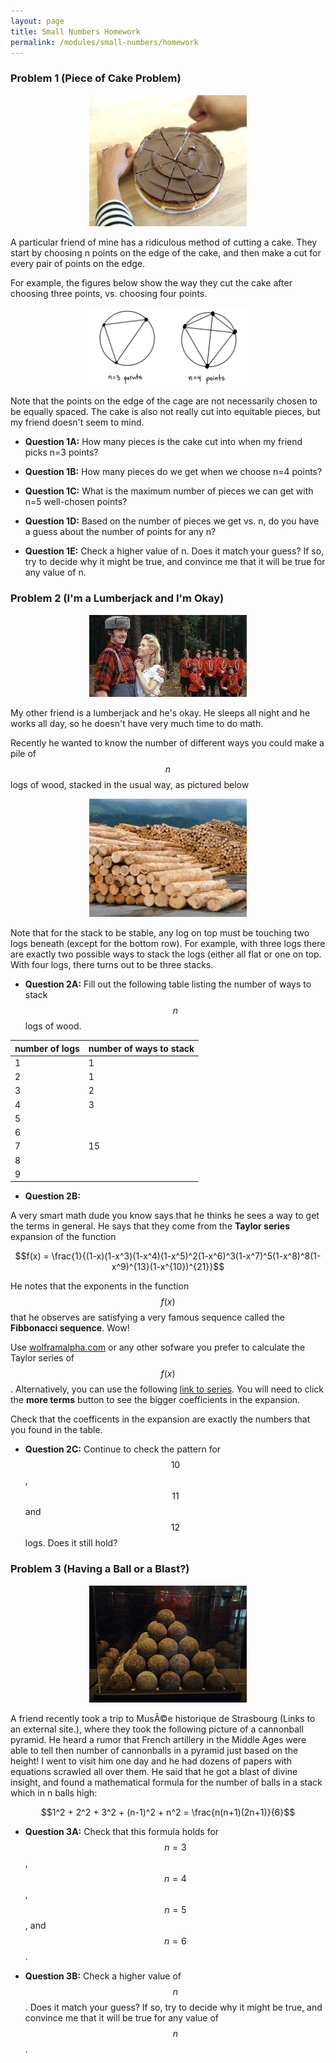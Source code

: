 ```yaml
---
layout: page
title: Small Numbers Homework
permalink: /modules/small-numbers/homework
---
```



### Problem 1 (Piece of Cake Problem)

<p align="center"><img src="fig/cutting-cake.jpg" width="50%"/></p>

A particular friend of mine has a ridiculous method of cutting a cake.  They start by choosing n points on the edge of the cake, and then make a cut for every pair of points on the edge.

For example, the figures below show the way they cut the cake after choosing three points, vs. choosing four points.

<p align="center"><img src="fig/cut-examples.png" width="50%"/></p>

Note that the points on the edge of the cage are not necessarily chosen to be equally spaced.  The cake is also not really cut into equitable pieces, but my friend doesn't seem to mind.

* **Question 1A:**  How many pieces is the cake cut into when my friend picks n=3 points?

* **Question 1B:**  How many pieces do we get when we choose n=4 points?

* **Question 1C:**  What is the maximum number of pieces we can get with n=5 well-chosen points?

* **Question 1D:**  Based on the number of pieces we get vs. n, do you have a guess about the number of points for any n?

* **Question 1E:**  Check a higher value of n.  Does it match your guess? If so, try to decide why it might be true, and convince me that it will be true for any value of n.

### Problem 2 (I'm a Lumberjack and I'm Okay)

<p align="center"><img src="fig/lumberjack.jpeg" width="50%"/></p>

My other friend is a lumberjack and he's okay.  He sleeps all night and he works all day, so he doesn't have very much time to do math.

Recently he wanted to know the number of different ways you could make a pile of $$n$$ logs of wood, stacked in the usual way, as pictured below

<p align="center"><img src="fig/stacked-wood.jpeg" width="50%"/></p>

Note that for the stack to be stable, any log on top must be touching two logs beneath (except for the bottom row).  For example, with three logs there are exactly two possible ways to stack the logs (either all flat or one on top.  With four logs, there turns out to be three stacks.  

* **Question 2A:**  Fill out the following table listing the number of ways to stack $$n$$ logs of wood.

| number of logs | number of ways to stack |
| -------------- | ----------------------- |
|       1        |        1                |
|       2        |        1                |
|       3        |        2                |
|       4        |        3                |
|       5        |                         |
|       6        |                         |
|       7        |       15                |
|       8        |                         |
|       9        |                         |

* **Question 2B:**  

A very smart math dude you know says that he thinks he sees a way to get the terms in general.  He says that they come from the **Taylor series** expansion of the function

$$f(x) = \frac{1}{(1-x)(1-x^3)(1-x^4)(1-x^5)^2(1-x^6)^3(1-x^7)^5(1-x^8)^8(1-x^9)^{13}(1-x^{10})^{21}}$$

He notes that the exponents in the function $$f(x)$$ that he observes are satisfying a very famous sequence called the **Fibbonacci sequence**.  Wow!

Use [wolframalpha.com](http://wolframalpha.com) or any other sofware you prefer to calculate the Taylor series of $$f(x)$$.  Alternatively, you can use the following [link to series](https://www.wolframalpha.com/input/?i=%281-x%29%5E%28-1%29%281-x%5E3%29%5E%28-1%29*%281-x%5E4%29%5E%28-1%29*%281-x%5E5%29%5E%28-2%29*%281-x%5E6%29%5E%28-3%29*%281-x%5E7%29%5E%28-5%29*%281-x%5E8%29%5E%28-8%29*%281-x%5E9%29%5E%28-13%29*%281-x%5E10%29%5E%28-21%29+expansion).  You will need to click the **more terms** button to see the bigger coefficients in the expansion.

Check that the coefficents in the expansion are exactly the numbers that you found in the table.

* **Question 2C:**
Continue to check the pattern for $$10$$, $$11$$ and $$12$$ logs.  Does it still hold?


### Problem 3 (Having a Ball or a Blast?)

<p align="center"><img src="fig/canonballs.jpg" width="50%"/></p>

A friend recently took a trip to MusÃ©e historique de Strasbourg (Links to an external site.), where they took the following picture of a cannonball pyramid.  He heard a rumor that French artillery in the Middle Ages were able to tell then number of cannonballs in a pyramid just based on the height!  I went to visit him one day and he had dozens of papers with equations scrawled all over them. He said that he got a blast of divine insight, and found a mathematical formula for the number of balls in a stack which in n balls high:

$$1^2 + 2^2 + 3^2 + (n-1)^2 + n^2 = \frac{n(n+1)(2n+1)}{6}$$

* **Question 3A:**  Check that this formula holds for $$n=3$$, $$n=4$$, $$n=5$$, and $$n=6$$.

* **Question 3B:**  Check a higher value of $$n$$.  Does it match your guess? If so, try to decide why it might be true, and convince me that it will be true for any value of $$n$$.


